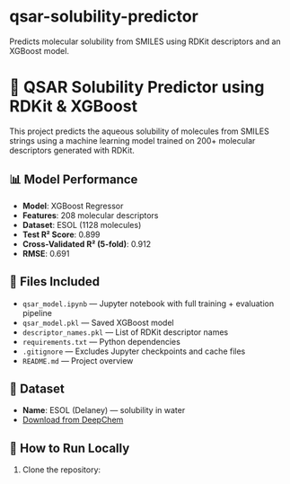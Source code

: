 # qsar-solubility-predictor
Predicts molecular solubility from SMILES using RDKit descriptors and an XGBoost model.
# 🧪 QSAR Solubility Predictor using RDKit & XGBoost

This project predicts the aqueous solubility of molecules from SMILES strings using a machine learning model trained on 200+ molecular descriptors generated with RDKit.

## 📊 Model Performance

- **Model**: XGBoost Regressor
- **Features**: 208 molecular descriptors
- **Dataset**: ESOL (1128 molecules)
- **Test R² Score**: 0.899
- **Cross-Validated R² (5-fold)**: 0.912
- **RMSE**: 0.691

## 📁 Files Included

- `qsar_model.ipynb` — Jupyter notebook with full training + evaluation pipeline
- `qsar_model.pkl` — Saved XGBoost model
- `descriptor_names.pkl` — List of RDKit descriptor names
- `requirements.txt` — Python dependencies
- `.gitignore` — Excludes Jupyter checkpoints and cache files
- `README.md` — Project overview

## 🧬 Dataset

- **Name**: ESOL (Delaney) — solubility in water
- [Download from DeepChem](https://deepchemdata.s3-us-west-1.amazonaws.com/datasets/delaney-processed.csv)

## 🚀 How to Run Locally

1. Clone the repository:
